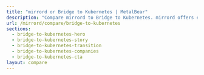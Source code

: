 ```yaml
---
title: "mirrord or Bridge to Kubernetes | MetalBear"
description: "Compare mirrord to Bridge to Kubernetes. mirrord offers easier setup, full control, and better compatibility."
url: /mirrord/compare/bridge-to-kubernetes
sections:
  - bridge-to-kubernetes-hero
  - bridge-to-kubernetes-story
  - bridge-to-kubernetes-transition
  - bridge-to-kubernetes-companies
  - bridge-to-kubernetes-cta
layout: compare
---
```

